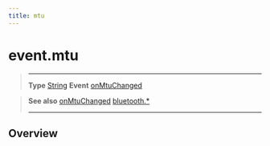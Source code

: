 ```yaml
---
title: mtu
---
```

# event.mtu

> --------------------- ------------------------------------------------------------------------------------------
> __Type__              [String](https://docs.coronalabs.com/api/type/String.html)
> __Event__             [onMtuChanged](/plugin/bluetooth/type/Server/event/onMtuChanged/)


> __See also__          [onMtuChanged](/plugin/bluetooth/type/Server/event/onMtuChanged/)
>						[bluetooth.*](/plugin/bluetooth/)
> --------------------- ------------------------------------------------------------------------------------------

## Overview